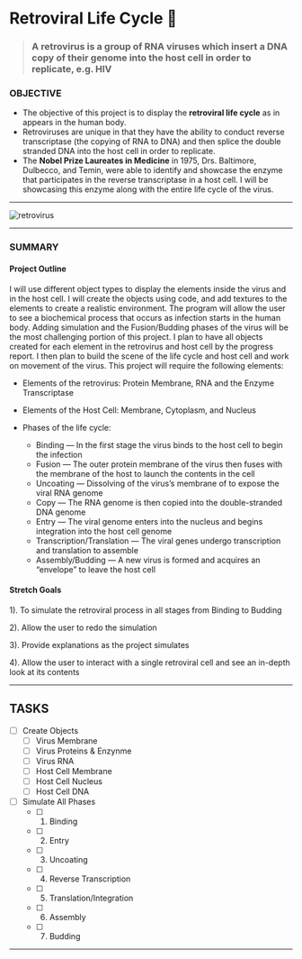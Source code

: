 # Retroviral Life Cycle :microscope:
   > ### A retrovirus is a group of RNA viruses which insert a DNA copy of their genome into the host cell in order to replicate, e.g. HIV
### OBJECTIVE 
* The objective of this project is to display the **retroviral life cycle** as in appears in the human body. 
* Retroviruses are unique in that they have the ability to conduct reverse transcriptase (the copying of RNA to DNA) and then splice the double stranded DNA into the host cell in order to replicate. 
* The **Nobel Prize Laureates in Medicine** in 1975, Drs. Baltimore, Dulbecco, and Temin, were able to identify and showcase the enzyme that participates in the reverse transcriptase in a host cell. I will be showcasing this enzyme along with the entire life cycle of the virus.

---
![retrovirus](https://cdn.britannica.com/82/126182-050-9BA3E5B1/retrovirus-infection-DNA-reverse-transcriptase-RNA-host.jpg)

---

### SUMMARY
 
#### Project Outline
I will use different object types to display the elements inside the virus and in the host cell. I will create the objects using code, and add textures to the elements to create a realistic environment. The program will allow the user to see a biochemical process that occurs as infection starts in the human body. Adding simulation and the Fusion/Budding phases of the virus will be the most challenging portion of this project. I plan to have all objects created for each element in the retrovirus and host cell by the progress report. I then plan to build the scene of the life cycle and host cell and work on movement of the virus. This project will require the following elements: 
* Elements of the retrovirus: Protein Membrane, RNA and the Enzyme Transcriptase 
* Elements of the Host Cell: Membrane, Cytoplasm, and Nucleus 

* Phases of the life cycle: 
  * Binding — In the first stage the virus binds to the host cell to begin the infection 
  * Fusion — The outer protein membrane of the virus then fuses with the membrane of the host to launch the contents in the cell
  * Uncoating — Dissolving of the virus’s membrane of to expose the viral RNA genome
  * Copy — The RNA genome is then copied into the double-stranded DNA genome 
  * Entry — The viral genome enters into the nucleus and begins integration into the host cell genome
  * Transcription/Translation — The viral genes undergo transcription and translation to assemble 
  * Assembly/Budding — A new virus is formed and acquires an “envelope” to leave the host cell

#### Stretch Goals
1). To simulate the retroviral process in all stages from Binding to Budding 

2). Allow the user to redo the simulation 

3). Provide explanations as the project simulates

4). Allow the user to interact with a single retroviral cell and see an in-depth look at its contents

---

## TASKS
- [ ] Create Objects 
   - [ ] Virus Membrane 
   - [ ] Virus Proteins & Enzynme 
   - [ ] Virus RNA 
   - [ ] Host Cell Membrane 
   - [ ] Host Cell Nucleus 
   - [ ] Host Cell DNA 
- [ ] Simulate All Phases 
   - [ ] 1. Binding 
   - [ ] 2. Entry 
   - [ ] 3. Uncoating
   - [ ] 4. Reverse Transcription 
   - [ ] 5. Translation/Integration 
   - [ ] 6. Assembly 
   - [ ] 7. Budding 
--- 

